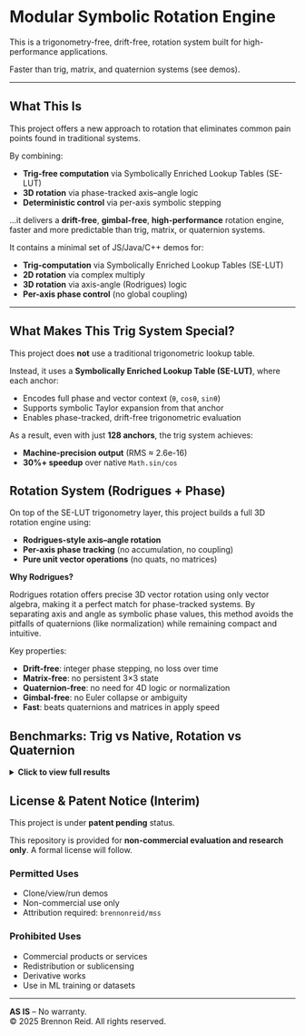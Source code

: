 # Modular Symbolic Rotation Engine

This is a trigonometry-free, drift-free, rotation system built for high-performance applications.

Faster than trig, matrix, and quaternion systems (see demos).

---

## What This Is

This project offers a new approach to rotation that eliminates common pain points found in traditional systems.

By combining:

- **Trig-free computation** via Symbolically Enriched Lookup Tables (SE-LUT)
- **3D rotation** via phase-tracked axis–angle logic
- **Deterministic control** via per-axis symbolic stepping

…it delivers a **drift-free**, **gimbal-free**, **high-performance** rotation engine, faster and more predictable than trig, matrix, or quaternion systems.

It contains a minimal set of JS/Java/C++ demos for:

- **Trig-computation** via Symbolically Enriched Lookup Tables (SE-LUT)
- **2D rotation** via complex multiply
- **3D rotation** via axis-angle (Rodrigues) logic
- **Per-axis phase control** (no global coupling)

---

## What Makes This Trig System Special?

This project does **not** use a traditional trigonometric lookup table.

Instead, it uses a **Symbolically Enriched Lookup Table (SE-LUT)**, where each anchor:

- Encodes full phase and vector context (`θ`, `cosθ`, `sinθ`)
- Supports symbolic Taylor expansion from that anchor
- Enables phase-tracked, drift-free trigonometric evaluation

As a result, even with just **128 anchors**, the trig system achieves:

- **Machine-precision output** (RMS ≈ 2.6e-16)
- **30%+ speedup** over native `Math.sin/cos`

## Rotation System (Rodrigues + Phase)

On top of the SE-LUT trigonometry layer, this project builds a full 3D rotation engine using:

- **Rodrigues-style axis–angle rotation**
- **Per-axis phase tracking** (no accumulation, no coupling)
- **Pure unit vector operations** (no quats, no matrices)

**Why Rodrigues?**

Rodrigues rotation offers precise 3D vector rotation using only vector algebra, making it a perfect match for phase-tracked systems. By separating axis and angle as symbolic phase values, this method avoids the pitfalls of quaternions (like normalization) while remaining compact and intuitive.

Key properties:

- **Drift-free**: integer phase stepping, no loss over time  
- **Matrix-free**: no persistent 3×3 state  
- **Quaternion-free**: no need for 4D logic or normalization  
- **Gimbal-free**: no Euler collapse or ambiguity  
- **Fast**: beats quaternions and matrices in apply speed  

## Benchmarks: Trig vs Native, Rotation vs Quaternion

<details>
<summary><strong>Click to view full results</strong></summary>

### Trig System: SE-LUT vs Native `Math.cos/sin`

```text
--- UNIFORM (10M samples) ---
Native Math.cos/sin        : 918.60 ms (10.89 M/s)
Custom (MSS precise=true)  : 642.70 ms (15.56 M/s)

--- SMALL-DELTA (STEP=2π/512) ---
Native Math.cos/sin        : 923.90 ms
Custom (MSS precise=true)  : 668.30 ms

RMS Error: 2.577e−16
Max Error: 9.105e−16
Speedup: ~1.4× faster

=== 2,000,000 runs ===
Z-only     : MSS = 112.7 ms  | Quat = 186.7 ms  → 1.66× faster
Y-only     : MSS = 105.7 ms  | Quat = 190.1 ms  → 1.80× faster
ZXY combo  : MSS = 461.7 ms  | Quat = 567.7 ms  → 1.23× faster

Max component deviation: ≤ 2.50e−15
Checksums match perfectly.
```
</details>

## License & Patent Notice (Interim)

This project is under **patent pending** status.

This repository is provided for **non-commercial evaluation and research only**. A formal license will follow.

### Permitted Uses

- Clone/view/run demos  
- Non-commercial use only  
- Attribution required: `brennonreid/mss`  

### Prohibited Uses

- Commercial products or services  
- Redistribution or sublicensing  
- Derivative works  
- Use in ML training or datasets  

---

**AS IS** – No warranty.  
© 2025 Brennon Reid. All rights reserved.
